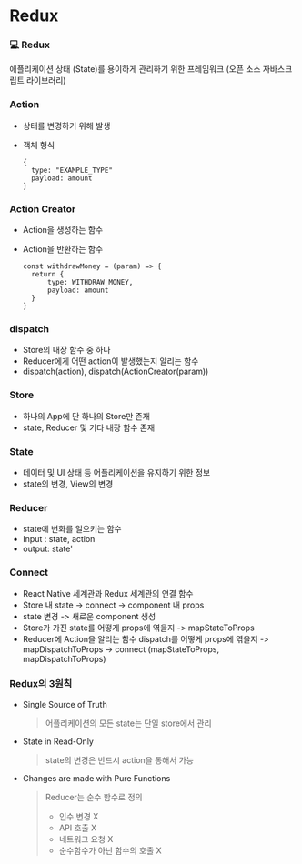# Redux

### 💻 Redux

애플리케이션 상태 (State)를 용이하게 관리하기 위한 프레임워크 (오픈 소스 자바스크립트 라이브러리)



### Action

- 상태를 변경하기 위해 발생

- 객체 형식

  ```
  {
  	type: "EXAMPLE_TYPE"
  	payload: amount
  }
  ```



### Action Creator

- Action을 생성하는 함수

- Action을 반환하는 함수

  ```
  const withdrawMoney = (param) => {
  	return {
  		type: WITHDRAW_MONEY,
  		payload: amount
  	}
  }
  ```

  

### dispatch

- Store의 내장 함수 중 하나
- Reducer에게 어떤 action이 발생했는지 알리는 함수
- dispatch(action), dispatch(ActionCreator(param))



### Store

- 하나의 App에 단 하나의 Store만 존재
- state, Reducer 및 기타 내장 함수 존재



### State

- 데이터 및 UI 상태 등 어플리케이션을 유지하기 위한 정보
- state의 변경, View의 변경



### Reducer

- state에 변화를 일으키는 함수
- Input : state, action
- output: state'



### Connect

- React Native 세계관과  Redux 세계관의 연결 함수
- Store 내 state -> connect -> component 내 props
- state 변경 -> 새로운 component 생성
- Store가 가진 state를 어떻게 props에 엮을지 -> mapStateToProps
- Reducer에 Action을 알리는 함수 dispatch를 어떻게 props에 엮을지 -> mapDispatchToProps -> connect (mapStateToProps, mapDispatchToProps)



### Redux의 3원칙

- Single Source of Truth

  > 어플리케이션의 모든 state는 단일 store에서 관리

- State in Read-Only

  > state의 변경은 반드시 action을 통해서 가능

- Changes are made with Pure Functions

  > Reducer는 순수 함수로 정의
  >
  > - 인수 변경 X
  > - API 호출 X
  > - 네트워크 요청 X
  > - 순수함수가 아닌 함수의 호출 X
